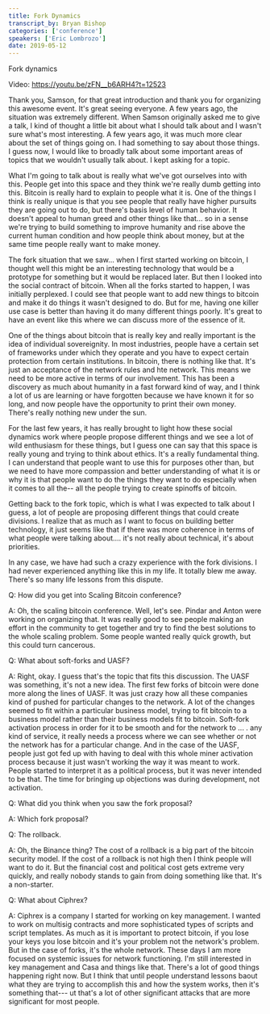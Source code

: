 ```yaml
---
title: Fork Dynamics
transcript_by: Bryan Bishop
categories: ['conference']
speakers: ['Eric Lombrozo']
date: 2019-05-12
---
```


Fork dynamics

Video: https://youtu.be/zFN__b6ARH4?t=12523

Thank you, Samson, for that great introduction and thank you for organizing this awesome event. It's great seeing everyone. A few years ago, the situation was extremely different. When Samson originally asked me to give a talk, I kind of thought a little bit about what I should talk about and I wasn't sure what's most interesting. A few years ago, it was much more clear about the set of things going on. I had something to say about those things. I guess now, I would like to broadly talk about some important areas of topics that we wouldn't usually talk about. I kept asking for a topic.

What I'm going to talk about is really what we've got ourselves into with this. People get into this space and they think we're really dumb getting into this. Bitcoin is really hard to explain to people what it is. One of the things I think is really unique is that you see people that really have higher pursuits they are going out to do, but there's basis level of human behavior. It doesn't appeal to human greed and other things like that... so in a sense we're trying to build something to improve humanity and rise above the current human condition and how people think about money, but at the same time people really want to make money.

The fork situation that we saw... when I first started working on bitcoin, I thought well this might be an interesting technology that would be a prototype for something but it would be replaced later. But then I looked into the social contract of bitcoin. When all the forks started to happen, I was initially perplexed. I could see that people want to add new things to bitcoin and make it do things it wasn't designed to do. But for me, having one killer use case is better than having it do many different things poorly. It's great to have an event like this where we can discuss more of the essence of it.

One of the things about bitcoin that is really key and really important is the idea of individual sovereignity. In most industries, people have a certain set of frameworks under which they operate and you have to expect certain protection from certain institutions. In bitcoin, there is nothing like that. It's just an acceptance of the network rules and hte network. This means we need to be more active in terms of our involvement. This has been a discovery as much about humanity in a fast forward kind of way, and I think a lot of us are learning or have forgotten because we have known it for so long, and now people have the opportunity to print their own money. There's really nothing new under the sun.

For the last few years, it has really brought to light how these social dynamics work where people propose different things and we see a lot of wild enthusiasm for these things, but I guess one can say that this space is really young and trying to think about ethics. It's a really fundamental thing. I can understand that people want to use this for purposes other than, but we need to have more compassion and better understanding of what it is or why it is that people want to do the things they want to do especially when it comes to all the-- all the people trying to create spinoffs of bitcoin.

Getting back to the fork topic, which is what I was expected to talk about I guess, a lot of people are proposing different things that could create divisions. I realize that as much as I want to focus on building better technology, it just seems like that if there was more coherence in terms of what people were talking about.... it's not really about technical, it's about priorities.

In any case, we have had such a crazy experience with the fork divisions. I had never experienced anything like this in my life. It totally blew me away. There's so many life lessons from this dispute.

Q: How did you get into Scaling Bitcoin conference?

A: Oh, the scaling bitcoin conference. Well, let's see. Pindar and Anton were working on organizing that. It was really good to see people making an effort in the community to get together and try to find the best solutions to the whole scaling problem. Some people wanted really quick growth, but this could turn cancerous.

Q: What about soft-forks and UASF?

A: Right, okay. I guess that's the topic that fits this discussion. The UASF was something, it's not a new idea. The first few forks of bitcoin were done more along the lines of UASF. It was just crazy how all these companies kind of pushed for particular changes to the network. A lot of the changes seemed to fit within a particular business model, trying to fit bitcoin to a business model rather than their business models fit to bitcoin. Soft-fork activation process in order for it to be smooth and for the network to ... . any kind of service, it really needs a process where we can see whether or not the network has for a particular change. And in the case of the UASF, people just got fed up with having to deal with this whole miner activation process because it just wasn't working the way it was meant to work. People started to interpret it as a political process, but it was never intended to be that. The time for bringing up objections was during development, not activation.

Q: What did you think when you saw the fork proposal?

A: Which fork proposal?

Q: The rollback.

A: Oh, the Binance thing? The cost of a rollback is a big part of the bitcoin security model. If the cost of a rollback is not high then I think people will want to do it. But the financial cost and political cost gets extreme very quickly, and really nobody stands to gain from doing something like that. It's a non-starter.

Q: What about Ciphrex?

A: Ciphrex is a company I started for working on key management. I wanted to work on multisig contracts and more sophisticated types of scripts and script templates. As much as it is important to protect bitcoin, if you lose your keys you lose bitcoin and it's your problem not the network's problem. But in the case of forks, it's the whole network. These days I am more focused on systemic issues for network functioning. I'm still interested in key management and Casa and things like that. There's a lot of good things happening right now. But I think that until people understand lessons baout what they are trying to accomplish this and how the system works, then it's something that--- ut that's a lot of other significant attacks that are more significant for most people.



